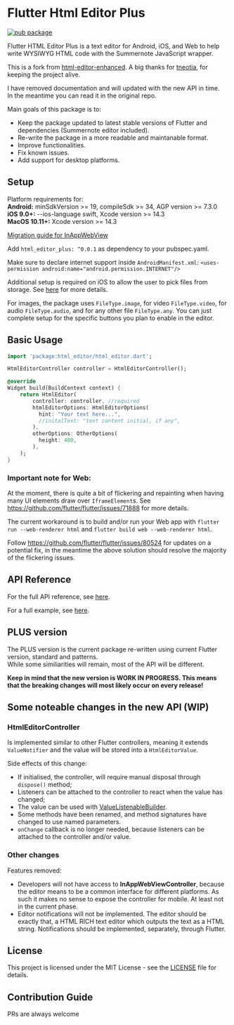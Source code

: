 # Flutter Html Editor Plus
[![pub package](https://img.shields.io/pub/v/html_editor_plus.svg)](https://pub.dev/packages/html_editor_plus)

Flutter HTML Editor Plus is a text editor for Android, iOS, and Web to help write WYSIWYG HTML code with the Summernote JavaScript wrapper.

This is a fork from [html-editor-enhanced](https://github.com/tneotia/html-editor-enhanced). 
A big thanks for [tneotia](https://github.com/tneotia), for keeping the project alive.


I have removed documentation and will updated with the new API in time.  
In the meantime you can read it in the original repo.

Main goals of this package is to:  
- Keep the package updated to latest stable versions of Flutter and dependencies (Summernote editor included).
- Re-write the package in a more readable and maintanable format.
- Improve functionalities.
- Fix known issues.
- Add support for desktop platforms.

## Setup

Platform requirements for:  
**Android:** minSdkVersion >= 19, compileSdk >= 34, AGP version >= 7.3.0  
**iOS 9.0+:** --ios-language swift, Xcode version >= 14.3  
**MacOS 10.11+:** Xcode version >= 14.3  

[Migration guide for InAppWebView](https://inappwebview.dev/docs/migration-guide/)

Add `html_editor_plus: ^0.0.1` as dependency to your pubspec.yaml.

Make sure to declare internet support inside `AndroidManifest.xml`: `<uses-permission android:name="android.permission.INTERNET"/>`

Additional setup is required on iOS to allow the user to pick files from storage. See [here](https://github.com/miguelpruivo/flutter_file_picker/wiki/Setup#--ios) for more details. 

For images, the package uses `FileType.image`, for video `FileType.video`, for audio `FileType.audio`, and for any other file `FileType.any`. You can just complete setup for the specific buttons you plan to enable in the editor.

## Basic Usage

```dart
import 'package:html_editor/html_editor.dart';

HtmlEditorController controller = HtmlEditorController();

@override 
Widget build(BuildContext context) {
    return HtmlEditor(
        controller: controller, //required
        htmlEditorOptions: HtmlEditorOptions(
          hint: "Your text here...",
          //initalText: "text content initial, if any",
        ),   
        otherOptions: OtherOptions(
          height: 400,
        ),
    );
}
```

### Important note for Web:

At the moment, there is quite a bit of flickering and repainting when having many UI elements draw over `IframeElement`s. See https://github.com/flutter/flutter/issues/71888 for more details.

The current workaround is to build and/or run your Web app with `flutter run --web-renderer html` and `flutter build web --web-renderer html`.

Follow https://github.com/flutter/flutter/issues/80524 for updates on a potential fix, in the meantime the above solution should resolve the majority of the flickering issues.

## API Reference

For the full API reference, see [here](https://pub.dev/documentation/html_editor_plus/latest/).

For a full example, see [here](https://github.com/vadrian89/html-editor-plus/tree/master/example).

## PLUS version

The PLUS version is the current package re-written using current Flutter version, standard and patterns.  
While some similiarities will remain, most of the API will be different.  

**Keep in mind that the new version is WORK IN PROGRESS. This means that the breaking changes will most likely occur on every release!**

## Some noteable changes in the new API (WIP)

### HtmlEditorController
Is implemented similar to other Flutter controllers, meaning it extends `ValueNotifier` and the value will be stored into a `HtmlEditorValue`.  

Side effects of this change:
- If initialised, the controller, will require manual disposal through `dispose()` method;  
- Listeners can be attached to the controller to react when the value has changed;  
- The value can be used with [ValueListenableBuilder](https://api.flutter.dev/flutter/widgets/ValueListenableBuilder-class.html).  
- Some methods have been renamed, and method signatures have changed to use named parameters. 
- `onChange` callback is no longer needed, because listeners can be attached to the controller and/or value. 

### Other changes
Features removed:
- Developers will not have access to **InAppWebViewController**, because the editor means to be a common interface for different platforms. As such it makes no sense to expose the controller for mobile. At least not in the current phase.   
- Editor notifications will not be implemented. The editor should be exactly that, a HTML RICH text editor which outputs the text as a HTML string. Notifications should be implemented, separately, through Flutter.  

## License

This project is licensed under the MIT License - see the [LICENSE](LICENSE) file for details.

## Contribution Guide

PRs are always welcome


